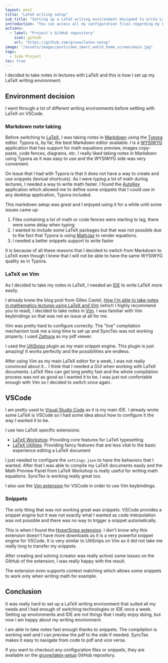 ```yaml
---
layout: post
title: "LaTeX writing setup"
sub_title: "Setting up a LaTeX writing environment designed to write LaTeX faster and easier."
introduction: "You can access all my configuration files regarding my LaTeX writing environment on the following GitHub repository:"
actions:
  - label: "Project's GitHub repository"
    icon: github
    url: "https://github.com/gruvw/latex-setup"
image: "/assets/images/posts/own_smart_watch_home_screen/main.jpg"
tags:
  - Side Project
toc: true
---
```


I decided to take notes in lectures with LaTeX and this is how I set up my LaTeX writing environment.

## Environment decision

I went through a lot of different writing environments before settling with LaTeX on VSCode.

### Markdown note taking

Before switching to [LaTeX](https://www.latex-project.org/), I was taking notes in [Markdown](https://en.wikipedia.org/wiki/Markdown) using the [Typora](https://typora.io/) editor.
Typora is, by far, the best Markdown editor available. I is a [WYSIWYG](https://en.wikipedia.org/wiki/WYSIWYG) application that has support for math equations preview, images copy-paste, code fences, diagrams, etc.
I really liked taking notes in Markdown using Typora as it was easy to use and the WYSIWYG side was very convenient.

On issue that I had with Typora is that it does not have a way to create and use snippets (textual shortcuts).
As I were typing a lot of math during lectures, I needed a way to write math faster.
I found the [AutoKey](https://github.com/autokey/autokey) application which allowed me to define some snippets that I could use in any desktop application, Typora included.

This markdown setup was great and I enjoyed using it for a while until some issues came up:

1. Files containing a lot of math or code fences were starting to lag, there were some delay when typing
2. I wanted to include some LaTeX packages but that was not possible due to the fact that Typora is using [MathJax](https://www.mathjax.org/) to render equations.
3. I needed a better snippets support to write faster

It is because of all these reasons that I decided to switch from Markdown to LaTeX even though I knew that I will not be able to have the same WYSIWYG quality as in Typora.

### LaTeX on Vim

As I decided to take my notes in LaTeX, I needed an [IDE](https://en.wikipedia.org/wiki/Integrated_development_environment) to write LaTeX more easily.

I already knew the blog post from Gilles Castel, [How I'm able to take notes in mathematics lectures using LaTeX and Vim](https://castel.dev/post/lecture-notes-1/) (which I highly recommend you to read), I decided to take notes in [Vim](https://www.vim.org/).
I was familiar with Vim keybindings so that was not an issue at all for me.

Vim was pretty hard to configure correctly.
The "live" compilation mechanism took me a long time to set up and SyncTex was not working properly.
I used [Zathura](https://pwmt.org/projects/zathura/) as my pdf viewer.

I used the [UltiSnips](https://github.com/SirVer/ultisnips) plugin as my main snippet engine.
This plugin is just amazing! It works perfectly and the possibilities are endless.

After using Vim as my main LaTeX editor for a week, I was not really convinced about it...
I think that I needed a GUI when working with LaTeX documents.
LaTeX files can get long pretty fast and the whole compilation process was not as good as I wanted it to be.
I was just not confortable enough with Vim so I decided to switch once again.

## VSCode

I am pretty used to [Visual Studio Code](https://code.visualstudio.com/) as it is my main IDE.
I already wrote some LaTeX is VSCode so I had some idea about how to configure it the way I wanted it to be.

I use two LaTeX specific extensions:

- [LaTeX Workshop](https://github.com/James-Yu/LaTeX-Workshop): Providing core features for LaTeX typesetting
- [LaTeX Utilities](https://github.com/tecosaur/LaTeX-Utilities): Providing fancy features that are less vital to the basic experience editing a LaTeX document

I just needed to configure the `settings.json` to have the behaviors that I wanted.
After that I was able to compile my LaTeX documents easily and the Math Preview Panel from LaTeX Workshop is really useful for writing math equations.
SyncTex is working really great too.

I also use the [Vim extension](https://github.com/VSCodeVim/Vim) for VSCode in order to use Vim keybindings.

### Snippets

The only thing that was not working great was snippets.
VSCode provides a snippet engine but it was not exactly what I wanted as code interpolation was not possible and there was no way to trigger a snippet automatically.

This is when I found the [HyperSnips extension](https://github.com/draivin/hsnips).
I don't know why this extension doesn't have more downloads as it is a very powerful snippet engine for VSCode.
It is very similar to UltiSnips on Vim so it did not take me really long to transfer my snippets.

After creating and solving (creator was really active) some issues on the GitHub of the extension, I was really happy with the result.

The extension even supports context matching which allows some snippets to work only when writing math for example.

## Conclusion

It was really hard to set up a LaTeX writing environment that suited all my needs and I had enough of switching technologies or IDE once a week.
Setting up environments and IDE are not things that I really enjoy doing, but now I am  happy about my writing environment.

I am able to take notes fast enough thanks to snippets.
The compilation is working well and I can preview the pdf to the side if needed.
SyncTex makes it easy to navigate from code to pdf and vice versa.

If you want to checkout any configuration files or snippets, they are available on the [gruvw/latex-setup](https://github.com/gruvw/latex-setup) GitHub repository.
